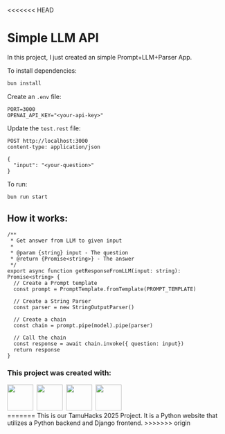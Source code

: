 <<<<<<< HEAD
# Simple LLM API

In this project, I just created an simple Prompt+LLM+Parser App.

To install dependencies:

```bash
bun install
```

Create an `.env` file:

```
PORT=3000
OPENAI_API_KEY="<your-api-key>"
```

Update the `test.rest` file:

```
POST http://localhost:3000
content-type: application/json

{
  "input": "<your-question>"
}
```

To run:

```bash
bun run start
```

## How it works:
```
/**
 * Get answer from LLM to given input
 *
 * @param {string} input - The question
 * @return {Promise<string>} - The answer
 */
export async function getResponseFromLLM(input: string): Promise<string> {
  // Create a Prompt template
  const prompt = PromptTemplate.fromTemplate(PROMPT_TEMPLATE)

  // Create a String Parser
  const parser = new StringOutputParser()

  // Create a chain
  const chain = prompt.pipe(model).pipe(parser)

  // Call the chain
  const response = await chain.invoke({ question: input})
  return response
}

```

### This project was created with:
<div>
  <img src="https://cdn.jsdelivr.net/gh/devicons/devicon@latest/icons/bun/bun-original.svg" width="60px" height="60px"/>&nbsp;
  <img src="https://cdn.jsdelivr.net/gh/devicons/devicon@latest/icons/typescript/typescript-original.svg" width="60px" height="60px"/>&nbsp;
  <img src="https://upload.wikimedia.org/wikipedia/commons/5/51/LangChain_logo.svg" width="60px" height="60px"/>&nbsp;
  <img src="https://www.cdnlogo.com/logos/o/38/openai.svg" width="60px" height="60px"/>&nbsp;
</div>
=======
This is our TamuHacks 2025 Project. It is a Python website that utilizes a Python backend and Django frontend.
>>>>>>> origin

